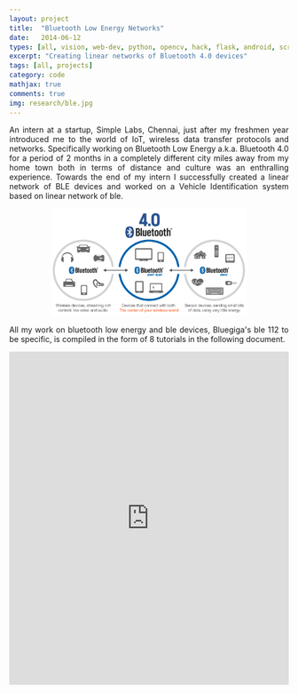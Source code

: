 ```yaml
---
layout: project
title:  "Bluetooth Low Energy Networks"
date:   2014-06-12
types: [all, vision, web-dev, python, opencv, hack, flask, android, scrapy, mongodb]
excerpt: "Creating linear networks of Bluetooth 4.0 devices"
tags: [all, projects]
category: code
mathjax: true
comments: true
img: research/ble.jpg
---
```


<p style="text-align: justify; ">An intern at a startup, Simple Labs, Chennai, just after my freshmen year introduced me to the world of IoT, wireless data transfer protocols and networks. Specifically working on Bluetooth Low Energy a.k.a. Bluetooth 4.0 for a period of 2 months in a completely different city miles away from my home town both in terms of distance and culture was an enthralling experience. Towards the end of my intern I successfully created a linear network of BLE devices and worked on a Vehicle Identification system based on linear network of ble.</p>
<center><img src="/assets/research/ble2.png" width="70%"></center>
<p style="text-align: justify; ">All my work on bluetooth low energy and ble devices, Bluegiga's ble 112 to be specific, is compiled in the form of 8 tutorials in the following document.</p>

<iframe class="scribd_iframe_embed" src="https://www.scribd.com/embeds/326036186/content?start_page=1&view_mode=scroll&access_key=key-M1jNY3pTVjokQsLYfLfZ&show_recommendations=true" data-auto-height="false" data-aspect-ratio="0.7729220222793488" scrolling="no" id="doc_30158" width="100%" height="600" frameborder="0"></iframe>